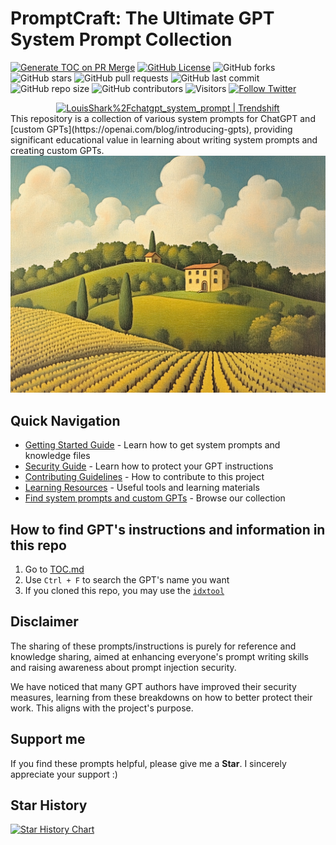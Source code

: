 # PromptCraft: The Ultimate GPT System Prompt Collection
[![Generate TOC on PR Merge](https://github.com/LouisShark/chatgpt_system_prompt/actions/workflows/build-toc.yaml/badge.svg?branch=main)](https://github.com/LouisShark/chatgpt_system_prompt/actions/workflows/build-toc.yaml)
[![GitHub License](https://img.shields.io/github/license/LouisShark/chatgpt_system_prompt)](https://github.com/LouisShark/chatgpt_system_prompt/blob/main/LICENSE)
![GitHub forks](https://img.shields.io/github/forks/LouisShark/chatgpt_system_prompt)
![GitHub stars](https://img.shields.io/github/stars/LouisShark/chatgpt_system_prompt)
![GitHub pull requests](https://img.shields.io/github/issues-pr/LouisShark/chatgpt_system_prompt)
![GitHub last commit](https://img.shields.io/github/last-commit/LouisShark/chatgpt_system_prompt)
![GitHub repo size](https://img.shields.io/github/repo-size/LouisShark/chatgpt_system_prompt)
![GitHub contributors](https://img.shields.io/github/contributors/LouisShark/chatgpt_system_prompt)
![Visitors](https://visitor-badge.laobi.icu/badge?page_id=LouisShark.chatgpt_system_prompt)
[![Follow Twitter][twitter-image]][twitter-url]

[twitter-image]: https://img.shields.io/twitter/follow/LouisShark
[twitter-url]: https://twitter.com/shark_louis

<div align="center">
    <a href="https://trendshift.io/repositories/4991" target="_blank"><img src="https://trendshift.io/api/badge/repositories/4991" alt="LouisShark%2Fchatgpt_system_prompt | Trendshift" style="width: 250px; height: 55px;" width="250" height="55"/></a>
</div>
This repository is a collection of various system prompts for ChatGPT and [custom GPTs](https://openai.com/blog/introducing-gpts), providing significant educational value in learning about writing system prompts and creating custom GPTs.

<img src="bg.png" width="800px" />

## Quick Navigation

- [Getting Started Guide](./GETTING_STARTED.md) - Learn how to get system prompts and knowledge files
- [Security Guide](./SECURITY.md) - Learn how to protect your GPT instructions
- [Contributing Guidelines](./CONTRIBUTING.md) - How to contribute to this project
- [Learning Resources](./RESOURCES.md) - Useful tools and learning materials
- [Find system prompts and custom GPTs](./TOC.md) - Browse our collection

## How to find GPT's instructions and information in this repo

1. Go to [TOC.md](./TOC.md)
2. Use `Ctrl + F` to search the GPT's name you want
3. If you cloned this repo, you may use the [`idxtool`](./scripts/README.md)

## Disclaimer

The sharing of these prompts/instructions is purely for reference and knowledge sharing, aimed at enhancing everyone's prompt writing skills and raising awareness about prompt injection security.

We have noticed that many GPT authors have improved their security measures, learning from these breakdowns on how to better protect their work. This aligns with the project's purpose.

## Support me

If you find these prompts helpful, please give me a **Star**. I sincerely appreciate your support :)

## Star History

[![Star History Chart](https://api.star-history.com/svg?repos=LouisShark/ChatGPT_system_prompt&type=Date)](https://www.star-history.com/#LouisShark/ChatGPT_system_prompt&Date)